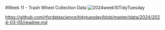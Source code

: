 
#Week 11 - Trash Wheel Collection Data
![2024week10TidyTuesday](https://github.com/sndaba/2024TidyTuesday/assets/53818579/774f968c-f04b-43fd-8d2b-e41dbce1e74a)


https://github.com/rfordatascience/tidytuesday/blob/master/data/2024/2024-03-05/readme.md
